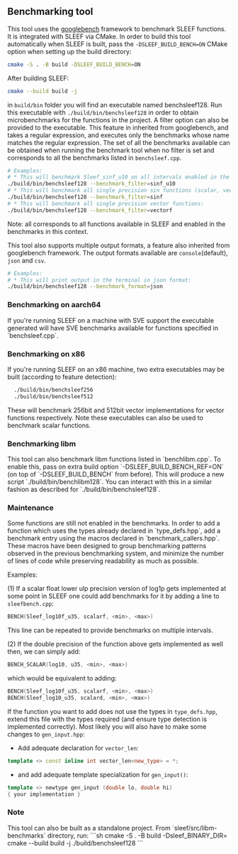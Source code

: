 <h2 id="benchmark">Benchmarking tool</h2>

This tool uses the [googlebench](https://github.com/google/benchmark) framework to benchmark SLEEF
functions.
It is integrated with SLEEF via CMake.
In order to build this tool automatically when SLEEF is
built, pass the `-DSLEEF_BUILD_BENCH=ON` CMake option when
setting up the build directory:
```sh
cmake -S . -B build -DSLEEF_BUILD_BENCH=ON
```
After building SLEEF:
```sh
cmake --build build -j
```
in `build/bin` folder you will find an executable named
benchsleef128.
Run this executable with `./build/bin/benchsleef128` in
order to obtain microbenchmarks for the functions in the project.
A filter option can also be provided to the executable.
This feature in inherited from googlebench, and takes
a regular expression, and executes only the benchmarks
whose name matches the regular expression.
The set of all the benchmarks available can be obtained
when running the benchmark tool when no filter is set
and corresponds to all the benchmarks listed in
`benchsleef.cpp`.
```sh
# Examples:
# * This will benchmark Sleef_sinf_u10 on all intervals enabled in the tool.
./build/bin/benchsleef128 --benchmark_filter=sinf_u10
# * This will benchmark all single precision sin functions (scalar, vector and sve if available):
./build/bin/benchsleef128 --benchmark_filter=sinf
# * This will benchmark all single precision vector functions:
./build/bin/benchsleef128 --benchmark_filter=vectorf
```
Note: all corresponds to all functions available in SLEEF and enabled in the benchmarks in this context.

This tool also supports multiple output formats, a feature
also inherited from googlebench framework.
The output formats available are `console`(default), `json` and `csv`.
```sh
# Examples:
# * This will print output in the terminal in json format:
./build/bin/benchsleef128 --benchmark_format=json
```

<h3 id="benchmark">Benchmarking on aarch64</h3>
If you're running SLEEF on a machine with SVE support the executable generated will have SVE benchmarks
available for functions specified in `benchsleef.cpp`.
<h3 id="benchmark">Benchmarking on x86</h3>
If you're running SLEEF on an x86 machine, two extra
executables may be built (according to feature detection):

```sh
  ./build/bin/benchsleef256
  ./build/bin/benchsleef512
```

These will benchmark 256bit and 512bit vector implementations
for vector functions respectively.
Note these executables can also be used to benchmark scalar
functions.

<h3 id="benchmark">Benchmarking libm</h3>
This tool can also benchmark libm functions listed in 
`benchlibm.cpp`.
To enable this, pass on extra build option `-DSLEEF_BUILD_BENCH_REF=ON`
(on top of `-DSLEEF_BUILD_BENCH` from before).
This will produce a new script `./build/bin/benchlibm128`.
You can interact with this in a similar fashion as described for 
`./build/bin/benchsleef128`.

<h3 id="benchmark">Maintenance</h3>
Some functions are still not enabled in the benchmarks.
In order to add a function which uses the types already
declared in `type_defs.hpp`, add a benchmark entry using
the macros declared in `benchmark_callers.hpp`.
These macros have been designed to group benchmarking
patterns observed in the previous benchmarking system,
and minimize the number of lines of code while preserving
readability as much as possible.

Examples:

(1) If a scalar float lower ulp precision version of
log1p gets implemented at some point in SLEEF one could
add benchmarks for it by adding a line to `sleefbench.cpp`:
```cpp
BENCH(Sleef_log10f_u35, scalarf, <min>, <max>)
```
This line can be repeated to provide benchmarks on
multiple intervals.

(2) If the double precision of the function above gets
implemented as well then, we can simply add:
```cpp
BENCH_SCALAR(log10, u35, <min>, <max>)
```
which would be equivalent to adding:
```cpp
BENCH(Sleef_log10f_u35, scalarf, <min>, <max>)
BENCH(Sleef_log10_u35, scalard, <min>, <max>)
```
If the function you want to add does not use the types in
`type_defs.hpp`, extend this file with the types required
(and ensure type detection is implemented correctly).
Most likely you will also have to make some changes to
`gen_input.hpp`:
* Add adequate declaration for `vector_len`:
```cpp
template <> const inline int vector_len<new_type> = *;
```
* and add adequate template specialization for `gen_input()`:
```cpp
template <> newtype gen_input (double lo, double hi)
{ your implementation }
```
<h3 id="benchmark">Note</h3>
This tool can also be built as a standalone project.
From `sleef/src/libm-benchmarks` directory, run:
```sh
cmake -S . -B build -Dsleef_BINARY_DIR=<build_dir>
cmake --build build -j
./build/benchsleef128
```
